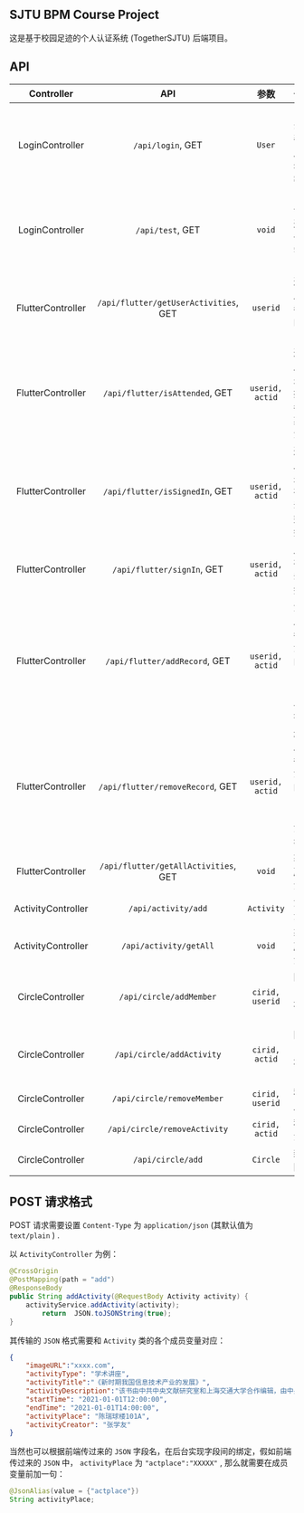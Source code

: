 ## SJTU BPM Course Project

这是基于校园足迹的个人认证系统 (TogetherSJTU) 后端项目。


## API

|     Controller     |                  API                  |      参数       |                作用                |
| :----------------: | :-----------------------------------: | :-------------: | :--------------------------------: |
|  LoginController   |           `/api/login`, GET           |     `User`      |       登录，判断用户名和密码       |
|  LoginController   |           `/api/test`, GET            |     `void`      |        测试，返回一个字符串        |
| FlutterController  | `/api/flutter/getUserActivities`, GET |    `userid`     |         返回用户参加的活动         |
| FlutterController  |    `/api/flutter/isAttended`, GET     | `userid, actid` |    返回用户是否报名参加某个活动    |
| FlutterController  |    `/api/flutter/isSignedIn`, GET     | `userid, actid` |    返回用户是否在活动中完成签到    |
| FlutterController  |      `/api/flutter/signIn`, GET       | `userid, actid` |          用户在活动中签到          |
| FlutterController  |     `/api/flutter/addRecord`, GET     | `userid, actid` | 添加用户参加活动的记录（立即报名） |
| FlutterController  |   `/api/flutter/removeRecord`, GET    | `userid, actid` | 删除用户参加活动的记录（取消报名） |
| FlutterController  | `/api/flutter/getAllActivities`, GET  |     `void`      |            获取所有活动            |
| ActivityController |          `/api/activity/add`          |   `Activity`    |              添加活动              |
| ActivityController |        `/api/activity/getAll`         |     `void`      |            获取所有活动            |
|  CircleController  |        `/api/circle/addMember`        | `cirid, userid` |           圈子内新增用户           |
|  CircleController  |       `/api/circle/addActivity`       | `cirid, actid`  |           圈子内新增活动           |
|  CircleController  |      `/api/circle/removeMember`       | `cirid, userid` |              移除用户              |
|  CircleController  |     `/api/circle/removeActivity`      | `cirid, actid`  |              移除活动              |
|  CircleController  |           `/api/circle/add`           |    `Circle`     |              新增圈子              |

## POST 请求格式

POST 请求需要设置 `Content-Type` 为 `application/json` (其默认值为 `text/plain` ) .

以 `ActivityController` 为例：
```java
@CrossOrigin
@PostMapping(path = "add")
@ResponseBody
public String addActivity(@RequestBody Activity activity) {
    activityService.addActivity(activity);
        return  JSON.toJSONString(true);
}
```

其传输的 `JSON` 格式需要和 `Activity` 类的各个成员变量对应：
```json
{
    "imageURL":"xxxx.com",
    "activityType": "学术讲座",
    "activityTitle":"《新时期我国信息技术产业的发展》",
    "activityDescription":"该书由中共中央文献研究室和上海交通大学合作编辑，由中央文献出版社和上海交通大学出版社联合出版。全书收入江泽民1983年至2008年间关于信息技术产业和信息化问题的重要论文、报告、讲话、文章27篇，附录2篇，17万余字，其中许多文稿是首次公开发表。",
    "startTime": "2021-01-01T12:00:00",
    "endTime": "2021-01-01T14:00:00",
    "activityPlace": "陈瑞球楼101A",
    "activityCreator": "张学友"
}
```
当然也可以根据前端传过来的 `JSON` 字段名，在后台实现字段间的绑定，假如前端传过来的 `JSON` 中， `activityPlace` 为 `"actplace":"XXXXX"` , 那么就需要在成员变量前加一句：
```java
@JsonAlias(value = {"actplace"})
String activityPlace;
```

